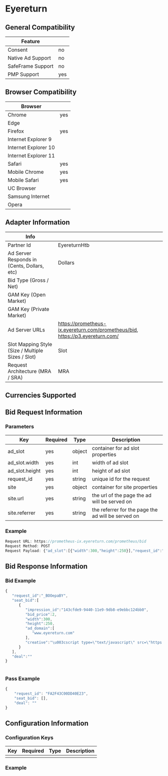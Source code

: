 # Eyereturn
## General Compatibility
|Feature|  |
|---|---|
| Consent | no |
| Native Ad Support | no |
| SafeFrame Support | no |
| PMP Support | yes |
 
## Browser Compatibility
| Browser |  |
|--- |---|
| Chrome | yes |
| Edge |  |
| Firefox | yes |
| Internet Explorer 9 |  |
| Internet Explorer 10 |  |
| Internet Explorer 11 |  |
| Safari | yes |
| Mobile Chrome | yes |
| Mobile Safari | yes |
| UC Browser | |
| Samsung Internet | |
| Opera | |
 
## Adapter Information
| Info | |
|---|---|
| Partner Id | EyereturnHtb |
| Ad Server Responds in (Cents, Dollars, etc) | Dollars |
| Bid Type (Gross / Net) | |
| GAM Key (Open Market) | |
| GAM Key (Private Market) | |
| Ad Server URLs | https://prometheus-ix.eyereturn.com/prometheus/bid, https://p3.eyereturn.com/|
| Slot Mapping Style (Size / Multiple Sizes / Slot) | Slot |
| Request Architecture (MRA / SRA) | MRA |
 
## Currencies Supported
 
## Bid Request Information
### Parameters
| Key | Required | Type | Description |
|---|---|---|---|
| ad_slot | yes | object | container for ad slot properties |
| ad_slot.width | yes | int | width of ad slot |
| ad_slot.height | yes | int | height of ad slot |
| request_id | yes | string | unique id for the request |
| site | yes | object | container for site properties |
| site.url | yes | string | the url of the page the ad will be served on |
| site.referrer | yes |  string | the referrer for the page the ad will be served on |
 
### Example
```javascript
Request URL: https://prometheus-ix.eyereturn.com/prometheus/bid
Request Method: POST
Request Payload: {"ad_slot":[{"width":300,"height":250}],"request_id":"_BOOepaBY","site":{"url":"http://localhost:5837/public/debugger/adapter-debugger.html","referrer":"http://localhost:5837/public/debugger/adapter-debugger.html"}}
```
 
## Bid Response Information
### Bid Example
```javascript
{  
   "request_id":"_BOOepaBY",
   "seat_bid":[  
      {  
         "impression_id":"143cfde9-9440-11e9-9db8-e9ebbc124bb0",
         "bid_price":2,
         "width":300,
         "height":250,
         "ad_domain":[  
            "www.eyereturn.com"
         ],
         "creative":"\u003cscript type=\"text/javascript\" src=\"https://p3.eyereturn.com/ed/21/?7560718\u0026cid=338557\u0026tid=7560718\u0026oid=_BOOepaBY\u0026iid=143cfde9-9440-11e9-9db8-e9ebbc124bb0\u0026p=2000000\u0026bd2=FDz96pRAEemduOnrvBJLsDLd20dGGU1nx7EuGQ\u0026rnd=4201654098330007225\u0026ex=ChAKC251bV9kZXZpY2VzEgEx\"\u003e\u003c/script\u003e"
      }
   ],
   "deal":""
}
 
```
### Pass Example
```javascript
{
    "request_id": "FA2F43C00DD40E23",
    "seat_bid": [],
    "deal": ""
} 
```
 
## Configuration Information
### Configuration Keys
| Key | Required | Type | Description |
|---|---|---|---|
| | | | |
### Example
```javascript
 
```
